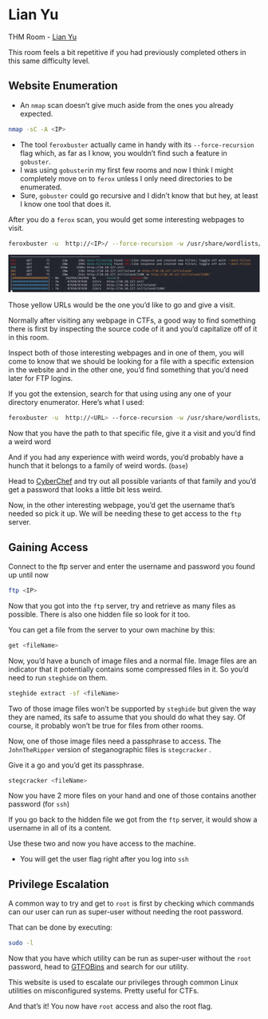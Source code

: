 # Lian Yu

THM Room - [Lian Yu](https://tryhackme.com/r/room/lianyu)

This room feels a bit repetitive if you had previously completed others in this same difficulty level.

## Website Enumeration

- An `nmap` scan doesn’t give much aside from the ones you already expected.

```bash
nmap -sC -A <IP>
```

- The tool `feroxbuster` actually came in handy with its `--force-recursion` flag which, as far as I know, you wouldn’t find such a feature in `gobuster`.
- I was using `gobuster`in my first few rooms and now I think I might completely move on to `ferox` unless I only need directories to be enumerated.
- Sure, `gobuster` could go recursive and I didn’t know that but hey, at least I know one tool that does it.

After you do a `ferox` scan, you would get some interesting webpages to visit.

```bash
feroxbuster -u  http://<IP>/ --force-recursion -w /usr/share/wordlists/dirbuster/directory-list-2.3-small.txt
```

![image.png](image.png)

Those yellow URLs would be the one you’d like to go and give a visit.

Normally after visiting any webpage in CTFs, a good way to find something there is first by inspecting the source code of it and you’d capitalize off of it in this room.

Inspect both of those interesting webpages and in one of them, you will come to know that we should be looking for a file with a specific extension in the website and in the other one, you’d find something that you’d need later for FTP logins.

If you got the extension, search for that using using any one of your directory enumerator. Here’s what I used: 

```bash
feroxbuster -u  http://<URL> --force-recursion -w /usr/share/wordlists/dirbuster/directory-list-2.3-small.txt -x <EXTENSION>
```

Now that you have the path to that specific file, give it a visit and you’d find a weird word

And if you had any experience with weird words, you’d probably have a hunch that it belongs to a family of weird words. (`base`)

Head to [CyberChef](https://gchq.github.io/CyberChef/) and try out all possible variants of that family and you’d get a password that looks a little bit less weird.

Now, in the other interesting webpage, you’d get the username that’s needed so pick it up. We will be needing these to get access to the  `ftp` server.

## Gaining Access

Connect to the ftp server and enter the username and password you found up until now

```bash
ftp <IP>
```

Now that you got into the `ftp` server, try and retrieve as many files as possible. There is also one hidden file so look for it too.

You can get a file from the server to your own machine by this:

```bash
get <fileName>
```

Now, you’d have a bunch of image files and a normal file. Image files are an indicator that it potentially contains some compressed files in it. So you’d need to run `steghide` on them.

```bash
steghide extract -sf <fileName>
```

Two of those image files won’t be supported by `steghide` but given the way they are named, its safe to assume that you should do what they say. Of course, it probably won’t be true for files from other rooms.

Now, one of those image files need a passphrase to access. The `JohnTheRipper` version of steganographic files is `stegcracker` .

Give it a go and you’d get its passphrase.

```bash
stegcracker <fileName>
```

Now you have 2 more files on your hand and one of those contains another password (for `ssh`)

If you go back to the hidden file we got from the `ftp` server, it would show a username in all of its a content.

Use these two and now you have access to the machine.

- You will get the user flag right after you log into `ssh`

## Privilege Escalation

A common way to try and get to `root` is first by checking which commands can our user can run as super-user without needing the root password.

That can be done by executing:

```bash
sudo -l
```

Now that you have which utility can be run as super-user without the `root` password, head to [GTFOBins](https://gtfobins.github.io/) and search for our utility.

This website is used to escalate our privileges through common Linux utilities on misconfigured systems. Pretty useful for CTFs.

And that’s it! You now have `root` access and also the root flag.

